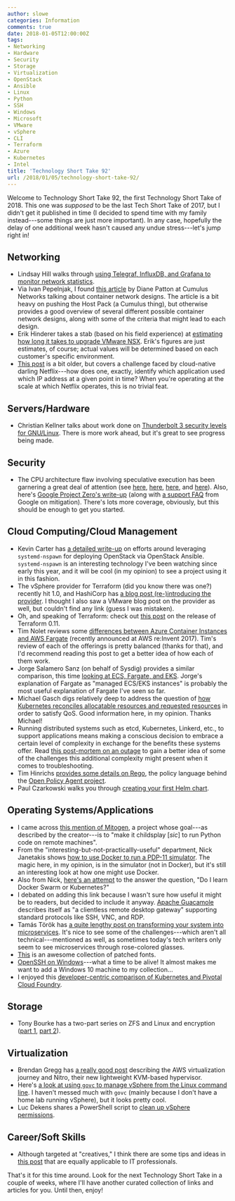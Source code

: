 ```yaml
---
author: slowe
categories: Information
comments: true
date: 2018-01-05T12:00:00Z
tags:
- Networking
- Hardware
- Security
- Storage
- Virtualization
- OpenStack
- Ansible
- Linux
- Python
- SSH
- Windows
- Microsoft
- VMware
- vSphere
- CLI
- Terraform
- Azure
- Kubernetes
- Intel
title: 'Technology Short Take 92'
url: /2018/01/05/technology-short-take-92/
---
```


Welcome to Technology Short Take 92, the first Technology Short Take of 2018. This one was _supposed_ to be the last Tech Short Take of 2017, but I didn't get it published in time (I decided to spend time with my family instead---some things are just more important). In any case, hopefully the delay of one additional week hasn't caused any undue stress---let's jump right in!<!--more-->

## Networking

* Lindsay Hill walks through [using Telegraf, InfluxDB, and Grafana to monitor network statistics][link-5].
* Via Ivan Pepelnjak, I found [this article][link-13] by Diane Patton at Cumulus Networks talking about container network designs. The article is a bit heavy on pushing the Host Pack (a Cumulus thing), but otherwise provides a good overview of several different possible container network designs, along with some of the criteria that might lead to each design.
* Erik Hinderer takes a stab (based on his field experience) at [estimating how long it takes to upgrade VMware NSX][link-16]. Erik's figures are just estimates, of course; actual values will be determined based on each customer's specific environment.
* [This post][link-25] is a bit older, but covers a challenge faced by cloud-native darling Netflix---how does one, exactly, identify which application used which IP address at a given point in time? When you're operating at the scale at which Netflix operates, this is no trivial feat.

## Servers/Hardware

* Christian Kellner talks about work done on [Thunderbolt 3 security levels for GNU/Linux][link-22]. There is more work ahead, but it's great to see progress being made.

## Security

* The CPU architecture flaw involving speculative execution has been garnering a great deal of attention (see [here][link-26], [here][link-31], [here][link-32], and [here][link-33]). Also, here's [Google Project Zero's write-up][link-34] (along with [a support FAQ][link-35] from Google on mitigation). There's lots more coverage, obviously, but this should be enough to get you started.

## Cloud Computing/Cloud Management

* Kevin Carter has [a detailed write-up][link-1] on efforts around leveraging `systemd-nspawn` for deploying OpenStack via OpenStack Ansible. `systemd-nspawn` is an interesting technology I've been watching since early this year, and it will be cool (in my opinion) to see a project using it in this fashion.
* The vSphere provider for Terraform (did you know there was one?) recently hit 1.0, and HashiCorp has [a blog post (re-)introducing the provider][link-7]. I thought I also saw a VMware blog post on the provider as well, but couldn't find any link (guess I was mistaken).
* Oh, and speaking of Terraform: check out [this post][link-11] on the release of Terraform 0.11.
* Tim Nolet reviews some [differences between Azure Container Instances and AWS Fargate][link-8] (recently announced at AWS re:Invent 2017). Tim's review of each of the offerings is pretty balanced (thanks for that), and I'd recommend reading this post to get a better idea of how each of them work.
* Jorge Salamero Sanz (on behalf of Sysdig) provides a similar comparison, this time [looking at ECS, Fargate, and EKS][link-9]. Jorge's explanation of Fargate as "managed ECS/EKS instances" is probably the most useful explanation of Fargate I've seen so far.
* Michael Gasch digs relatively deep to address the question of [how Kubernetes reconciles allocatable resources and requested resources][link-12] in order to satisfy QoS. Good information here, in my opinion. Thanks Michael!
* Running distributed systems such as etcd, Kubernetes, Linkerd, etc., to support applications means making a conscious decision to embrace a certain level of complexity in exchange for the benefits these systems offer. Read [this post-mortem on an outage][link-15] to gain a better idea of some of the challenges this additional complexity might present when it comes to troubleshooting.
* Tim Hinrichs [provides some details on Rego][link-20], the policy language behind the [Open Policy Agent project][link-21].
* Paul Czarkowski walks you through [creating your first Helm chart][link-29].

## Operating Systems/Applications

* I came across [this mention of Mitogen][link-2], a project whose goal---as described by the creator---is to "make it childsplay [_sic_] to run Python code on remote machines". 
* From the "interesting-but-not-practicallly-useful" department, Nick Janetakis shows [how to use Docker to run a PDP-11 simulator][link-3]. The magic here, in my opinion, is in the simulator (not in Docker), but it's still an interesting look at how one might use Docker.
* Also from Nick, [here's an attempt][link-18] to the answer the question, "Do I learn Docker Swarm or Kubernetes?"
* I debated on adding this link because I wasn't sure how useful it might be to readers, but decided to include it anyway. [Apache Guacamole][link-4] describes itself as "a clientless remote desktop gateway" supporting standard protocols like SSH, VNC, and RDP.
* Tamás Török has [a quite lengthy post on transforming your system into microservices][link-10]. It's nice to see some of the challenges---which aren't all technical---mentioned as well, as sometimes today's tech writers only seem to see microservices through rose-colored glasses.
* [This][link-14] is an awesome collection of patched fonts.
* [OpenSSH on Windows][link-19]---what a time to be alive! It almost makes me want to add a Windows 10 machine to my collection...
* I enjoyed this [developer-centric comparison of Kubernetes and Pivotal Cloud Foundry][link-27].

## Storage

* Tony Bourke has a two-part series on ZFS and Linux and encryption ([part 1][link-23], [part 2][link-24]).

## Virtualization

* Brendan Gregg has [a really good post][link-6] describing the AWS virtualization journey and Nitro, their new lightweight KVM-based hypervisor.
* Here's [a look at using `govc` to manage vSphere from the Linux command line][link-17]. I haven't messed much with `govc` (mainly because I don't have a home lab running vSphere), but it looks pretty cool.
* Luc Dekens shares a PowerShell script to [clean up vSphere permissions][link-28].

## Career/Soft Skills

* Although targeted at "creatives," I think there are some tips and ideas in [this post][link-30] that are equally applicable to IT professionals.

That's it for this time around. Look for the next Technology Short Take in a couple of weeks, where I'll have another curated collection of links and articles for you. Until then, enjoy!



[link-1]: https://cloudnull.io/2017/06/nspawning-openstack-ansible/
[link-2]: http://pythonsweetness.tumblr.com/post/165366346547/mitogen-an-infrastructure-code-baseline-that
[link-3]: https://nickjanetakis.com/blog/run-the-first-edition-of-unix-1972-with-docker
[link-4]: https://guacamole.apache.org
[link-5]: https://lkhill.com/telegraf-influx-grafana-network-stats/
[link-6]: http://www.brendangregg.com/blog/2017-11-29/aws-ec2-virtualization-2017.html
[link-7]: https://www.hashicorp.com/blog/a-re-introduction-to-the-terraform-vsphere-provider
[link-8]: https://hackernoon.com/azure-container-instances-vs-aws-fargate-3216607f63f4
[link-9]: https://sysdig.com/blog/ecs-fargate-eks-kubernetes-aws-compared/
[link-10]: http://codingsans.com/blog/microservice-architecture-best-practices
[link-11]: https://www.hashicorp.com/blog/hashicorp-terraform-0-11
[link-12]: https://embano1.github.io/post/sched-reconcile/
[link-13]: https://cumulusnetworks.com/blog/5-ways-design-container-network/
[link-14]: https://nerdfonts.com/
[link-15]: https://community.monzo.com/t/resolved-current-account-payments-may-fail-major-outage-27-10-2017/26296/95
[link-16]: http://virtuallyread.com/how-long-does-it-take-to-upgrade-vmware-nsx/
[link-17]: http://prefetch.net/blog/index.php/2017/12/19/managing-vsphere-from-the-linux-command-line/
[link-18]: https://nickjanetakis.com/blog/docker-swarm-vs-kubernetes-which-one-should-you-learn
[link-19]: https://blogs.msdn.microsoft.com/powershell/2017/12/15/using-the-openssh-beta-in-windows-10-fall-creators-update-and-windows-server-1709/
[link-20]: https://blog.openpolicyagent.org/opas-full-stack-policy-language-caeaadb1e077
[link-21]: http://www.openpolicyagent.org/
[link-22]: https://christian.kellner.me/2017/12/14/introducing-bolt-thunderbolt-3-security-levels-for-gnulinux/
[link-23]: https://datacenteroverlords.com/2017/12/17/zfs-and-linux-and-encryption-part-1/
[link-24]: https://datacenteroverlords.com/2017/12/17/zfs-on-linux-with-encryption-part-2/
[link-25]: https://blog.thousandeyes.com/how-netflix-tracks-ip-addresses-within-aws/
[link-26]: https://www.theregister.co.uk/2018/01/02/intel_cpu_design_flaw/
[link-27]: https://medium.com/@odedia/comparing-kubernetes-to-pivotal-cloud-foundry-a-developers-perspective-6d40a911f257
[link-28]: http://www.lucd.info/2017/12/08/vsphere-permission-cleanup/
[link-29]: http://tech.paulcz.net/blog/getting-started-with-helm/
[link-30]: http://99u.com/articles/56753/find-friction-forget-logos-fck-buzzwords-fight-assholes-and-42-other-ways-youll-do-the-best-creative-work-of-your-life-this-year
[link-31]: https://wccftech.com/intel-kernel-memory-leak-bug-speculative-execution-performance-hit/
[link-32]: https://www.engadget.com/2018/01/03/intel-kernel-memory-flaw/
[link-33]: https://www.engadget.com/2018/01/03/intel-says-security-issue-is-not-specific-to-its-cpus/
[link-34]: https://security.googleblog.com/2018/01/todays-cpu-vulnerability-what-you-need.html
[link-35]: https://support.google.com/faqs/answer/7622138
